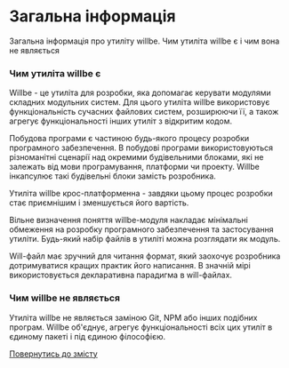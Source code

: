# Загальна інформація

Загальна інформація про утиліту willbe. Чим утиліта willbe є і чим вона не являється

### Чим утиліта willbe є

Willbe - це утиліта для розробки, яка допомагає керувати модулями складних модульних систем. Для цього утиліта willbe використовує функціональність сучасних файлових систем, розширюючи її, а також агрегує функціональності інших утиліт з відкритим кодом.

Побудова програми є частиною будь-якого процесу розробки програмного забезпечення. В побудові програми використовуються різноманітні сценарії над окремими будівельними блоками, які не залежать від мови програмування, платформи чи проекту. Willbe інкапсулює такі будівельні блоки замість розробника.

Утиліта willbe крос-платформенна - завдяки цьому процес розробки стає приємнішим і зменшується його вартість.

Вільне визначення поняття willbe-модуля накладає мінімальні обмеження на розробку програмного забезпечення та застосування утиліти. Будь-який набір файлів в утиліті можна розглядати як модуль.

Will-файл має зручний для читання формат, який заохочує розробника дотримуватися кращих практик його написання. В значній мірі використовується декларативна парадигма в will-файлах.

### Чим willbe не являється

Утиліта willbe не являється заміною Git, NPM або інших подібних програм. Willbe об'єднує, агрегує функціональності всіх цих утиліт в єдиному пакеті і під єдиною філософією.

[Повернутись до змісту](../README.md#tutorials)
